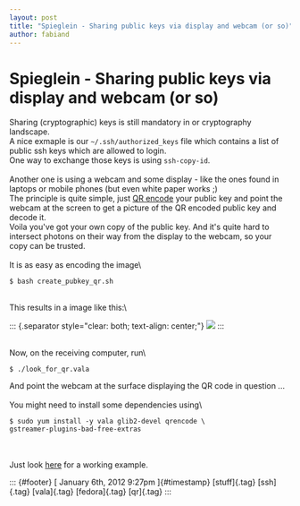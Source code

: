 ```yaml
---
layout: post
title: "Spieglein - Sharing public keys via display and webcam (or so)"
author: fabiand
---
```



Spieglein - Sharing public keys via display and webcam (or so)
==============================================================

Sharing (cryptographic) keys is still mandatory in or cryptography
landscape.\
A nice exmaple is our `~/.ssh/authorized_keys` file which contains a
list of public ssh keys which are allowed to login.\
One way to exchange those keys is using `ssh-copy-id`.\
\
Another one is using a webcam and some display - like the ones found in
laptops or mobile phones (but even white paper works ;)\
The principle is quite simple, just [QR
encode](http://en.wikipedia.org/wiki/QR_code) your public key and point
the webcam at the screen to get a picture of the QR encoded public key
and decode it.\
Voila you've got your own copy of the public key. And it's quite hard to
intersect photons on their way from the display to the webcam, so your
copy can be trusted.\
\
It is as easy as encoding the image\

    $ bash create_pubkey_qr.sh 

\
This results in a image like this:\

::: {.separator style="clear: both; text-align: center;"}
[![](http://4.bp.blogspot.com/-lR1epEWxBU8/TwdYL0clygI/AAAAAAAAAHs/R9dDX1p16u4/s1600/qr2.png)](http://4.bp.blogspot.com/-lR1epEWxBU8/TwdYL0clygI/AAAAAAAAAHs/R9dDX1p16u4/s1600/qr2.png)
:::

\
Now, on the receiving computer, run\

    $ ./look_for_qr.vala

And point the webcam at the surface displaying the QR code in question
...\
\
You might need to install some dependencies using\

    $ sudo yum install -y vala glib2-devel qrencode \
    gstreamer-plugins-bad-free-extras

\
\
Just look [here](https://gitorious.org/valastuff/stuff/trees/master/q2r)
for a working example.

::: {#footer}
[ January 6th, 2012 9:27pm ]{#timestamp} [stuff]{.tag} [ssh]{.tag}
[vala]{.tag} [fedora]{.tag} [qr]{.tag}
:::
